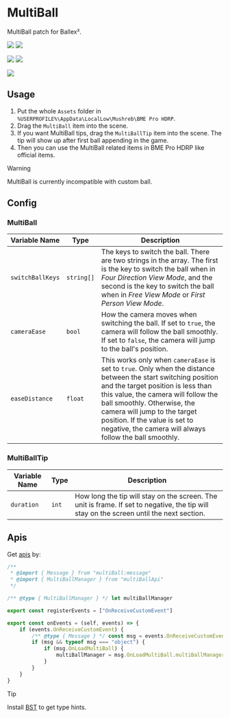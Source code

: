 # MultiBall

MultiBall patch for Ballex².

[![](https://img.shields.io/badge/Steam-Ballex%C2%B2:%20The%20Hanging%20Gardens-235?style=flat)](https://store.steampowered.com/app/1383570/)
[![](<https://img.shields.io/badge/Steam-Ballex%C2%B2%20--%20Map%20Editor%20(BME%20Pro)-235?style=flat>)](https://store.steampowered.com/app/1809190/)

[![](https://img.shields.io/badge/QQ%20Group-797934847-09f?style=flat)](https://qm.qq.com/q/2mIPnK8JIk)
[![](https://img.shields.io/badge/Discord-5NygdBmksE-56e?style=flat)](https://discord.gg/5NygdBmksE/)

[![](https://img.shields.io/github/license/Withered-Flower-0422/MultiBall)](https://github.com/Withered-Flower-0422/MultiBall/blob/main/LICENSE)

## Usage

1. Put the whole `Assets` folder in `%USERPROFILE%\AppData\LocalLow\Mushreb\BME Pro HDRP`.
2. Drag the `MultiBall` item into the scene.
3. If you want MultiBall tips, drag the `MultiBallTip` item into the scene. The tip will show up after first ball appending in the game.
4. Then you can use the MultiBall related items in BME Pro HDRP like official items.

> [!WARNING]
> MultiBall is currently incompatible with custom ball.

## Config

### MultiBall

| Variable Name   | Type   | Description                                                                                                                                                                                                                                                                                                                                          |
| --------------- | ------ | ---------------------------------------------------------------------------------------------------------------------------------------------------------------------------------------------------------------------------------------------------------------------------------------------------------------------------------------------------- |
| `switchBallKeys` | `string[]` | The keys to switch the ball. There are two strings in the array. The first is the key to switch the ball when in *Four Direction View Mode*, and the second is the key to switch the ball when in *Free View Mode* or *First Person View Mode*.                                                                                                                                                                                                                                                                                                                      |
| `cameraEase`    | `bool`   | How the camera moves when switching the ball. If set to `true`, the camera will follow the ball smoothly. If set to `false`, the camera will jump to the ball's position.                                                                                                                                                                            |
| `easeDistance`  | `float`  | This works only when `cameraEase` is set to `true`. Only when the distance between the start switching position and the target position is less than this value, the camera will follow the ball smoothly. Otherwise, the camera will jump to the target position. If the value is set to negative, the camera will always follow the ball smoothly. |

### MultiBallTip

| Variable Name | Type | Description                                                                                                                              |
| ------------- | ---- | ---------------------------------------------------------------------------------------------------------------------------------------- |
| `duration`    | `int`  | How long the tip will stay on the screen. The unit is frame. If set to negative, the tip will stay on the screen until the next section. |

## Apis

Get [apis](Assets/Scripts/MultiBall/multiBallApi.d.ts) by:

```js
/**
 * @import { Message } from "multiBall:message"
 * @import { MultiBallManager } from "multiBallApi"
 */

/** @type { MultiBallManager } */ let multiBallManager

export const registerEvents = ["OnReceiveCustomEvent"]

export const onEvents = (self, events) => {
    if (events.OnReceiveCustomEvent) {
        /** @type { Message } */ const msg = events.OnReceiveCustomEvent[0]
        if (msg && typeof msg === "object") {
            if (msg.OnLoadMultiBall) {
                multiBallManager = msg.OnLoadMultiBall.multiBallManager
            }
        }
    }
}
```

> [!TIP]
> Install [BST](https://github.com/Withered-Flower-0422/BST) to get type hints.
